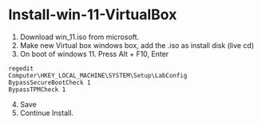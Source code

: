 # Install-win-11-VirtualBox

1. Download win_11.iso from microsoft. 
2. Make new Virtual box windows box, add the .iso as install disk (live cd)
3. On boot of windows 11. Press Alt + F10, Enter

```
regedit
Computer\HKEY_LOCAL_MACHINE\SYSTEM\Setup\LabConfig
BypassSecureBootCheck 1
BypassTPMCheck 1
```

4. Save
5. Continue Install. 

